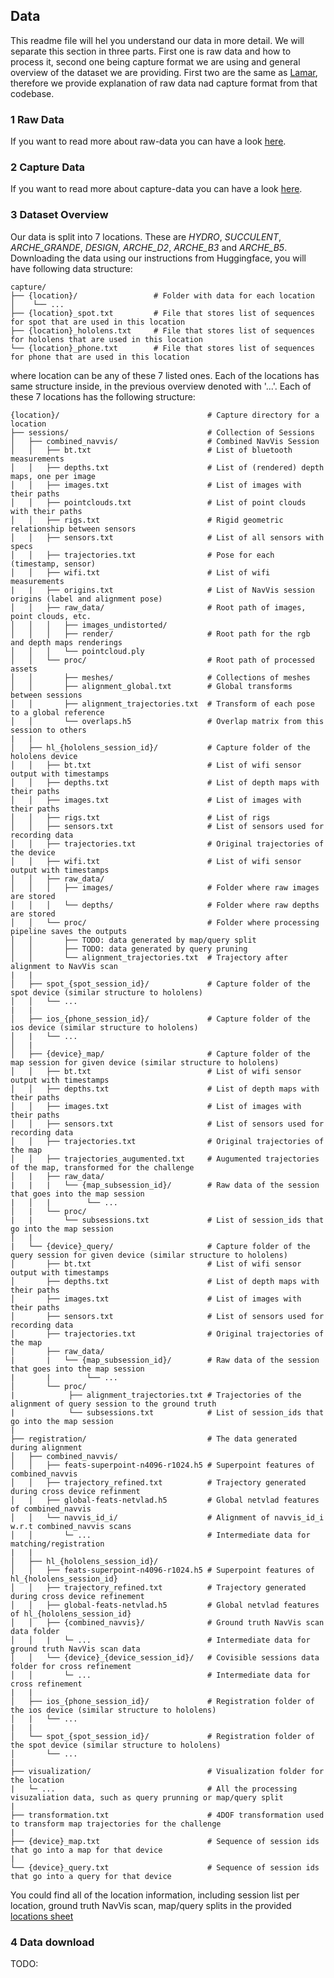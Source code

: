 ## Data
This readme file will hel you understand our data in more detail. We will separate this section in three parts. First one is raw data and how to process it, second one being capture format we are using and general overview of the dataset we are providing. First two are the same as <a href="https://localizoo.com/crocodl/">Lamar</a>, therefore we provide explanation of raw data nad capture format from that codebase.

### 1 Raw Data
If you want to read more about raw-data you can have a look [here](RAW-DATA.md).

### 2 Capture Data
If you want to read more about capture-data you can have a look [here](CAPTURE.md).

### 3 Dataset Overview

Our data is split into 7 locations. These are *HYDRO*, *SUCCULENT*, *ARCHE_GRANDE*, *DESIGN*, *ARCHE_D2*, *ARCHE_B3* and *ARCHE_B5*. Downloading the data using our instructions from Huggingface, you will have following data structure:

```
capture/
├── {location}/                 # Folder with data for each location
│    └── ...
├── {location}_spot.txt         # File that stores list of sequences for spot that are used in this location
├── {location}_hololens.txt     # File that stores list of sequences for hololens that are used in this location
└── {location}_phone.txt        # File that stores list of sequences for phone that are used in this location
```

where location can be any of these 7 listed ones. Each of the locations has same structure inside, in the previous overview denoted with '...'. Each of these 7 locations has the following structure:

```
{location}/                                 # Capture directory for a location
├── sessions/                               # Collection of Sessions
│   ├── combined_navvis/                    # Combined NavVis Session
│   │   ├── bt.txt                          # List of bluetooth measurements
│   │   ├── depths.txt                      # List of (rendered) depth maps, one per image
│   │   ├── images.txt                      # List of images with their paths
│   │   ├── pointclouds.txt                 # List of point clouds with their paths
│   │   ├── rigs.txt                        # Rigid geometric relationship between sensors
│   │   ├── sensors.txt                     # List of all sensors with specs
│   │   ├── trajectories.txt                # Pose for each (timestamp, sensor)
│   │   ├── wifi.txt                        # List of wifi measurements
|   |   ├── origins.txt                     # List of NavVis session origins (label and alignment pose) 
│   │   ├── raw_data/                       # Root path of images, point clouds, etc.
│   │   │   ├── images_undistorted/
│   │   │   ├── render/                     # Root path for the rgb and depth maps renderings
│   │   │   └── pointcloud.ply
│   │   └── proc/                           # Root path of processed assets
│   │       ├── meshes/                     # Collections of meshes
│   │       ├── alignment_global.txt        # Global transforms between sessions
│   │       ├── alignment_trajectories.txt  # Transform of each pose to a global reference
│   │       └── overlaps.h5                 # Overlap matrix from this session to others
|   |
│   ├── hl_{hololens_session_id}/           # Capture folder of the hololens device
│   │   ├── bt.txt                          # List of wifi sensor output with timestamps
│   │   ├── depths.txt                      # List of depth maps with their paths
│   │   ├── images.txt                      # List of images with their paths                       
│   │   ├── rigs.txt                        # List of rigs
│   │   ├── sensors.txt                     # List of sensors used for recording data
│   │   ├── trajectories.txt                # Original trajectories of the device
│   │   ├── wifi.txt                        # List of wifi sensor output with timestamps
│   │   ├── raw_data/
│   │   │   ├── images/                     # Folder where raw images are stored
│   │   │   └── depths/                     # Folder where raw depths are stored
│   │   └── proc/                           # Folder where processing pipeline saves the outputs
│   │       ├── TODO: data generated by map/query split            
│   │       ├── TODO: data generated by query pruning
│   │       └── alignment_trajectories.txt  # Trajectory after alignment to NavVis scan
|   |
│   ├── spot_{spot_session_id}/             # Capture folder of the spot device (similar structure to hololens)
│   │   └── ...
|   |
│   ├── ios_{phone_session_id}/             # Capture folder of the ios device (similar structure to hololens)
│   |   └── ...
│   |
│   ├── {device}_map/                       # Capture folder of the map session for given device (similar structure to hololens)
│   │   ├── bt.txt                          # List of wifi sensor output with timestamps
│   │   ├── depths.txt                      # List of depth maps with their paths
│   │   ├── images.txt                      # List of images with their paths     
│   │   ├── sensors.txt                     # List of sensors used for recording data
│   │   ├── trajectories.txt                # Original trajectories of the map
│   │   ├── trajectories_augumented.txt     # Augumented trajectories of the map, transformed for the challenge
│   |   ├── raw_data/   
|   |   |   └── {map_subsession_id}/        # Raw data of the session that goes into the map session
|   │   |        └── ...
│   |   └── proc/   
|   |       └── subsessions.txt             # List of session_ids that go into the map session   
│   |
|   └── {device}_query/                     # Capture folder of the query session for given device (similar structure to hololens)
│       ├── bt.txt                          # List of wifi sensor output with timestamps
│       ├── depths.txt                      # List of depth maps with their paths
│       ├── images.txt                      # List of images with their paths     
│       ├── sensors.txt                     # List of sensors used for recording data
│       ├── trajectories.txt                # Original trajectories of the map
│       ├── raw_data/   
|       |   └── {map_subsession_id}/        # Raw data of the session that goes into the map session
|       |        └── ...
│       └── proc/
|            ├── alignment_trajectories.txt # Trajectories of the alignment of query session to the ground truth
|            └── subsessions.txt            # List of session_ids that go into the map session   
|   
├── registration/                           # The data generated during alignment
│   ├── combined_navvis/
│   │   ├── feats-superpoint-n4096-r1024.h5 # Superpoint features of combined_navvis
│   │   ├── trajectory_refined.txt          # Trajectory generated during cross device refinment    
│   │   ├── global-feats-netvlad.h5         # Global netvlad features of combined_navvis
│   │   └── navvis_id_i/                    # Alignment of navvis_id_i w.r.t combined_navvis scans
│   │       └─ ...                          # Intermediate data for matching/registration
|   |
│   ├── hl_{hololens_session_id}/
│   │   ├── feats-superpoint-n4096-r1024.h5 # Superpoint features of hl_{hololens_session_id}
│   │   ├── trajectory_refined.txt          # Trajectory generated during cross device refinement    
│   │   ├── global-feats-netvlad.h5         # Global netvlad features of hl_{hololens_session_id}
│   │   ├── {combined_navvis}/              # Ground truth NavVis scan data folder
│   │   |   └─ ...                          # Intermediate data for ground truth NavVis scan data
│   │   └── {device}_{device_session_id}/   # Covisible sessions data folder for cross refinement
│   │       └─ ...                          # Intermediate data for cross refinement
|   |
│   ├── ios_{phone_session_id}/             # Registration folder of the ios device (similar structure to hololens)
│   |   └── ...
|   |
│   └── spot_{spot_session_id}/             # Registration folder of the spot device (similar structure to hololens)
│       └── ...
|   
├── visualization/                          # Visualization folder for the location
|   └─ ...                                  # All the processing visuzaliation data, such as query prunning or map/query split
|
├── transformation.txt                      # 4DOF transformation used to transform map trajectories for the challenge
|
├── {device}_map.txt                        # Sequence of session ids that go into a map for that device
|
└── {device}_query.txt                      # Sequence of session ids that go into a query for that device
```

You could find all of the location information, including session list per location, ground truth NavVis scan, map/query splits in the provided [locations sheet](locations_release.xlsx)

### 4 Data download
TODO: 


